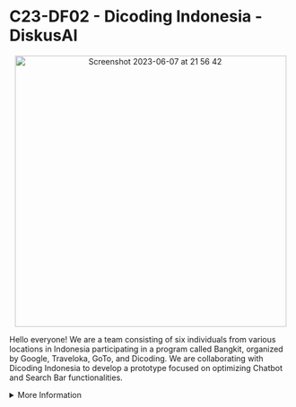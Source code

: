 # C23-DF02 - Dicoding Indonesia - DiskusAI

<p align="center">
     <img width="484" alt="Screenshot 2023-06-07 at 21 56 42" src="https://github.com/C23-DF02-DiskusAI-Dicoding-Indonesia/.github/assets/132810595/f6edca83-e298-48e9-b313-32b86b5291f5">
</p>

Hello everyone! We are a team consisting of six individuals from various locations in Indonesia participating in a program called Bangkit, organized by Google, Traveloka, GoTo, and Dicoding. We are collaborating with Dicoding Indonesia to develop a prototype focused on optimizing Chatbot and Search Bar functionalities. 

<details>
<summary>More Information</summary>
<br>

## DiskusAI
DiskusAI is a platform that combines Discussion Forums, Search Bar Optimization, and Chatbot AI functionalities. DiskusAI aims to provide a better user experience by delivering relevant and helpful answers in discussions, assisting users in finding information effectively, and suggesting appropriate discussion topics. DiskusAI also enhance the search bar feature by providing input suggestions to users. 

<p align="center">
    <img width="712" alt="Screenshot 2023-06-07 at 22 42 22" src="https://github.com/C23-DF02-DiskusAI-Dicoding-Indonesia/.github/assets/132810595/04206a48-6fff-443c-8e67-0d4a3ea29cc6">
</p>
     
## Our Teams     

#### Machine Learning Team
| ID          | Name                 | University   | Social Media |
| ------------| -------------------- | ------------ | ------------ |
| M185DSX2110 | Ahmad Azzam Alhanafi | Universitas Islam Indonesia             | [Linkedin](https://www.linkedin.com/in/azzamhanafi/) |
| M181DSY1842 | Safira Raissa Rahmi  | Universitas Indonesia             | [Linkedin](https://www.linkedin.com/in/safira-raissa-rahmi-a81668212/)|
| M181DSY2915 | Marcella Sintauly    | Universitas Indonesia             | [Linkedin](https://www.linkedin.com/in/marcella-sintauly-67a473216/) |
| M209DKY3796 | Dewi Arumsari        | Universitas Jenderal Achmad Yani Yogyakarta            | [Linkedin](https://www.linkedin.com/in/dewi-arumsari/) |
  
#### Cloud Computing Team
| ID          | Name                       | University             | Social Media |
| ------------| --------------------       | ------------ | ---------------------- |
| C360DSX2396 | Antonio Passaka Adi Wijaya | Telkom University             | [Linkedin](https://www.linkedin.com/in/antoniopassaka/) |
| C360DSY1917 | Shafaa Budi Aulia          | Telkom University             | [Linkedin](https://www.linkedin.com/in/shafaabudiaulia/)|
     
## Tools and Resources
#### Machine Learning Team
- Code Platform : Google Colab and Visual Studio Code
- Programming Language : Python, HTML, and Javascript
- Library : Tensorflow, TF-Hub, pandas, NLTK, and Flask
     
#### Cloud Computing Team
- Cloud Environment : Google Cloud Platform (GCP), Cloud Run, Cloud SQL
- Programming Language : Javascript, HTML, CSS
- Web Server : Flask API, Node.Js

## Repository
#### Machine Learning 
- [Chatbot-Modelling](https://github.com/C23-DF02-DiskusAI-Dicoding-Indonesia/Chatbot-Modelling), Notebooks of our research and modelling for response on Chatbot
- [SearchBar-Modeling](https://github.com/C23-DF02-DiskusAI-Dicoding-Indonesia/SearchBar-Modeling), Notebooks of our research and modelling for suggestion on Searchbar
- [Chatbot-Response-Endpoint](https://github.com/C23-DF02-DiskusAI-Dicoding-Indonesia/Chatbot-Response-Endpoint), An endpoint for our system to improve Chatbot
- [SearchBar-Suggestion-Endpoint](https://github.com/C23-DF02-DiskusAI-Dicoding-Indonesia/SearchBar-Suggestion-Endpoint), An endpoint for our system to improve SearchBar
- [ML-Exploration](https://github.com/C23-DF02-DiskusAI-Dicoding-Indonesia/ML-Exploration), a sandbox for trials and errors activities
     
#### Cloud Computing 
- [API-Serving](https://github.com/C23-DF02-DiskusAI-Dicoding-Indonesia/API-Serving), API-Service Deployment for Chatbot and SearchBar
- [CC-Exploration](https://github.com/C23-DF02-DiskusAI-Dicoding-Indonesia/CC-Exploration), a sandbox for trials and errors activities
     
</details>
